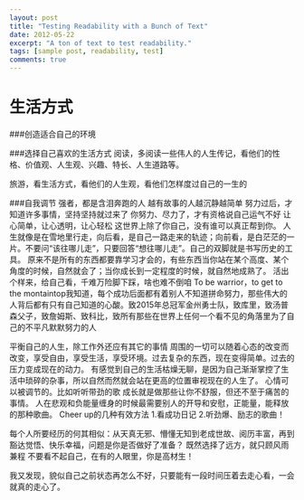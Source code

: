 ```yaml
---
layout: post
title: "Testing Readability with a Bunch of Text"
date: 2012-05-22
excerpt: "A ton of text to test readability."
tags: [sample post, readability, test]
comments: true
---
```


# 生活方式
###创造适合自己的环境

###选择自己喜欢的生活方式
阅读，多阅读一些伟人的人生传记，看他们的性格、价值观、人生观、兴趣、特长、人生道路等。

旅游，看生活方式，看他们的人生观，看他们怎样度过自己的一生的

###自我调节
强者，都是含泪奔跑的人
越有故事的人越沉静越简单
努力过后，才知道许多事情，坚持坚持就过来了
你努力、尽力了，才有资格说自己运气不好
让心简单，让心透明，让心轻松
这世界上除了你自己，没有谁可以真正帮到你。
人生就像是在雪地里行走，向后看，是自己一路走来的轨迹；向前看，是白茫茫的一片。不要问“该往哪儿走”，只要回答“想往哪儿走”。自己的双脚就是书写历史的工具。
原来不是所有的东西都要靠学习才会的，有些东西当你站在某个高度、某个角度的时候，自然就会了；当你成长到一定程度的时候，就自然地成熟了。
活出个样来，给自己看，千难万险脚下踩，啥也难不倒咱
To be warrior，to get to the montaintop我知道，每个成功后面都有着别人不知道拼命努力，那些伟大的人背后都有只有自己知道的心酸。致2015年总冠军金州勇士队，致库里，致汤普森父子，致詹姆斯、致科比，致所有那些在世界上任何一个看不见的角落里为了自己的不平凡默默努力的人

平衡自己的人生，除工作外还应有其它的事情
周围的一切可以随着心态的改变而改变，享受自由，享受生活，享受环境。过去复杂的东西，现在变得简单。过去的压力变成现在的动力。
有感觉到自己的生活枯燥无聊，是因为自己渐渐掌控了生活中琐碎的杂事，所以自然而然就会站在更高的位置审视现在的人生了。
心情可以被调节的。比如听听带劲的歌
成长就是做那些让你不舒服，但还不至于痛苦的事情。
人在悲观和负能量缠身的时候最需要别人的开导和安慰，正能量，能释放的那种歌曲。
Cheer up的几种有效方法
1.看成功日记
2.听劲爆、励志的歌曲！

每个人所要经历的何其相似：从天真无邪、懵懂无知到老成世故、阅历丰富，再到豁达觉悟、快乐幸福，问题是你是否做好了准备？
既然选择了远方，就只顾风雨兼程
不要看不起自己，在有的人眼里，你是高材生！

我又发现，貌似自己之前状态再怎么不好，只要能有一段时间压着去走心看，一会就真的走心了。



